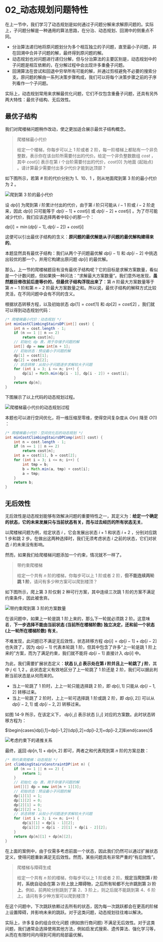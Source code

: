 # 02_动态规划问题特性

在上一节中，我们学习了动态规划是如何通过子问题分解来求解原问题的。实际上，子问题分解是一种通用的算法思路，在分治、动态规划、回溯中的侧重点不同。

- 分治算法递归地将原问题划分为多个相互独立的子问题，直至最小子问题，并在回溯中合并子问题的解，最终得到原问题的解。
- 动态规划也对问题进行递归分解，但与分治算法的主要区别是，动态规划中的子问题是相互依赖的，在分解过程中会出现许多重叠子问题。
- 回溯算法在尝试和回退中穷举所有可能的解，并通过剪枝避免不必要的搜索分支。原问题的解由一系列决策步骤构成，我们可以将每个决策步骤之前的子序列看作一个子问题。

实际上，动态规划常用来求解最优化问题，它们不仅包含重叠子问题，还具有另外两大特性：最优子结构、无后效性。

## 最优子结构

我们对爬楼梯问题稍作改动，使之更加适合展示最优子结构概念。

> 爬楼梯最小代价
>
> 给定一个楼梯，你每步可以上 1 阶或者 2 阶，每一阶楼梯上都贴有一个非负整数，表示你在该台阶所需要付出的代价。给定一个非负整数数组 $cost$ ，其中 $cost[i]$ 表示在第 $i$ 个台阶需要付出的代价，$cost[0]$ 为地面 (起始点) 。请计算最少需要付出多少代价才能到达顶部？

如下图所示，若第 # 阶的代价分别为 $1、10、1$ ，则从地面爬到第 $3$ 阶的最小代价为 $2$ 。

![爬到第 3 阶的最小代价](https://cdn.jsdelivr.net/gh/ZL85/ImageBed@main/202404031932068.png)

设 $dp[i]$ 为爬到第 $i$ 阶累计付出的代价，由于第 $i$ 阶只可能从 $i−1$ 阶或 $i−2$ 阶走来，因此 $dp[i]$ 只可能等于 $dp[i−1]+cost[i]$ 或 $dp[i−2]+cost[i]$ 。为了尽可能减少代价，我们应该选择两者中较小的那一个：

$dp[i]=\min(dp[i-1],dp[i-2])+cost[i]$

这便可以引出最优子结构的含义：**原问题的最优解是从子问题的最优解构建得来的**。

本题显然具有最优子结构：我们从两个子问题最优解 $dp[i−1]$ 和 $dp[i−2]$ 中挑选出较优的那一个，并用它构建出原问题 $dp[i]$ 的最优解。

那么，上一节的爬楼梯题目有没有最优子结构呢？它的目标是求解方案数量，看似是一个计数问题，但如果换一种问法：“求解最大方案数量”。我们意外地发现，**虽然题目修改前后是等价的，但最优子结构浮现出来了**：第 $n$ 阶最大方案数量等于第 $n-1$ 阶和第 $n-2$ 阶最大方案数量之和。所以说，最优子结构的解释方式比较灵活，在不同问题中会有不同的含义。

根据状态转移方程，以及初始状态 $dp[1]=cost[1]$ 和 $dp[2]=cost[2]$ ，我们就可以得到动态规划代码：

```java
/* 爬楼梯最小代价：动态规划 */
int minCostClimbingStairsDP(int[] cost) {
    int n = cost.length - 1;
    if (n == 1 || n == 2)
        return cost[n];
    // 初始化 dp 表，用于存储子问题的解
    int[] dp = new int[n + 1];
    // 初始状态：预设最小子问题的解
    dp[1] = cost[1];
    dp[2] = cost[2];
    // 状态转移：从较小子问题逐步求解较大子问题
    for (int i = 3; i <= n; i++) {
        dp[i] = Math.min(dp[i - 1], dp[i - 2]) + cost[i];
    }
    return dp[n];
}
```

下图展示了以上代码的动态规划过程。

![爬楼梯最小代价的动态规划过程](https://cdn.jsdelivr.net/gh/ZL85/ImageBed@main/202404031932099.png)

本题也可以进行空间优化，将一维压缩至零维，使得空间复杂度从 $O(n)$ 降至 $O(1)$ ：

```java
/* 爬楼梯最小代价：空间优化后的动态规划 */
int minCostClimbingStairsDPComp(int[] cost) {
    int n = cost.length - 1;
    if (n == 1 || n == 2)
        return cost[n];
    int a = cost[1], b = cost[2];
    for (int i = 3; i <= n; i++) {
        int tmp = b;
        b = Math.min(a, tmp) + cost[i];
        a = tmp;
    }
    return b;
}
```

## 无后效性

无后效性是动态规划能够有效解决问题的重要特性之一，其定义为：**给定一个确定的状态，它的未来发展只与当前状态有关，而与过去经历的所有状态无关**。

以爬楼梯问题为例，给定状态 $i$ ，它会发展出状态 $i+1$ 和状态 $i+2$ ，分别对应跳 $1$ 步和跳 $2$ 步。在做出这两种选择时，我们无须考虑状态 $i$ 之前的状态，它们对状态 $i$ 的未来没有影响。

然而，如果我们给爬楼梯问题添加一个约束，情况就不一样了。

> 带约束爬楼梯
>
> 给定一个共有 $n$ 阶的楼梯，你每步可以上 $1$ 阶或者 $2$ 阶，**但不能连续两轮跳 $1$ 阶**，请问有多少种方案可以爬到楼顶？

如下图所示，爬上第 $3$ 阶仅剩 $2$ 种可行方案，其中连续三次跳 $1$ 阶的方案不满足约束条件，因此被舍弃。

![带约束爬到第 3 阶的方案数量](https://cdn.jsdelivr.net/gh/ZL85/ImageBed@main/202404032133226.png)

在该问题中，如果上一轮是跳 1 阶上来的，那么下一轮就必须跳 2 阶。这意味着，**下一步选择不能由当前状态 (当前所在楼梯阶数) 独立决定，还和前一个状态 (上一轮所在楼梯阶数) 有关**。

不难发现，此问题已不满足无后效性，状态转移方程 $dp[i]=dp[i-1]+dp[i-2]$ 也失效了，因为 $dp[i-1]$ 代表本轮跳 $1$ 阶，但其中包含了许多“上一轮是跳 $1$ 阶上来的”方案，而为了满足约束，我们就不能将 $dp[i-1]$ 直接计入 $dp[i]$ 中。

为此，我们需要扩展状态定义：**状态 $[i,j]$ 表示处在第 $i$ 阶并且上一轮跳了 $j$ 阶**，其中 $j∈{1,2}$ 。此状态定义有效地区分了上一轮跳了 $1$ 阶还是 $2$ 阶，我们可以据此判断当前状态是从何而来的。

- 当上一轮跳了 $1$ 阶时，上上一轮只能选择跳 $2$ 阶，即 $dp[i,1]$ 只能从 $dp[i-1,2]$ 转移过来。
- 当上一轮跳了 $2$ 阶时，上上一轮可选择跳 $1$ 阶或跳 $2$ 阶，即 $dp[i,2]$] 可以从 $dp[i-2,1]$ 或 $dp[i-2,2]$ 转移过来。

如图 14-9 所示，在该定义下， $dp[i,j]$ 表示状态 $[i,j]$ 对应的方案数。此时状态转移方程为：

$\begin{cases}dp[i,1]=dp[i-1,2]\\dp[i,2]=dp[i-2,1]+dp[i-2,2]&\end{cases}$

![考虑约束下的递推关系](https://cdn.jsdelivr.net/gh/ZL85/ImageBed@main/202404032153078.png)

最终，返回 $dp[n,1]+dp[n,2]$ 即可，两者之和代表爬到第 $n$ 阶的方案总数：

```java
/* 带约束爬楼梯：动态规划 */
int climbingStairsConstraintDP(int n) {
    if (n == 1 || n == 2) {
        return 1;
    }
    // 初始化 dp 表，用于存储子问题的解
    int[][] dp = new int[n + 1][3];
    // 初始状态：预设最小子问题的解
    dp[1][1] = 1;
    dp[1][2] = 0;
    dp[2][1] = 0;
    dp[2][2] = 1;
    // 状态转移：从较小子问题逐步求解较大子问题
    for (int i = 3; i <= n; i++) {
        dp[i][1] = dp[i - 1][2];
        dp[i][2] = dp[i - 2][1] + dp[i - 2][2];
    }
    return dp[n][1] + dp[n][2];
}
```

在上面的案例中，由于仅需多考虑前面一个状态，因此我们仍然可以通过扩展状态定义，使得问题重新满足无后效性。然而，某些问题具有非常严重的“有后效性”。

> 爬楼梯与障碍生成
>
> 给定一个共有 $n$ 阶的楼梯，你每步可以上 $1$ 阶或者 $2$ 阶。**规定当爬到第 $i$ 阶时，系统自动会在第 $2i$ 阶上放上障碍物，之后所有轮都不允许跳到第 $2i$ 阶上**。例如，前两轮分别跳到了第 $2、3$ 阶上，则之后就不能跳到第 $4、6$ 阶上。请问有多少种方案可以爬到楼顶？

在这个问题中，下次跳跃依赖过去所有的状态，因为每一次跳跃都会在更高的阶梯上设置障碍，并影响未来的跳跃。对于这类问题，动态规划往往难以解决。

实际上，许多复杂的组合优化问题 (例如旅行商问题) 不满足无后效性。对于这类问题，我们通常会选择使用其他方法，例如启发式搜索、遗传算法、强化学习等，从而在有限时间内得到可用的局部最优解。